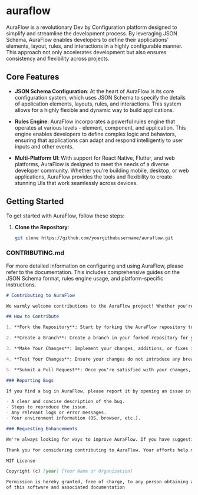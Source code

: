 # auraflow

AuraFlow is a revolutionary Dev by Configuration platform designed to simplify and streamline the development process. By leveraging JSON Schema, AuraFlow enables developers to define their applications' elements, layout, rules, and interactions in a highly configurable manner. This approach not only accelerates development but also ensures consistency and flexibility across projects.

## Core Features

- **JSON Schema Configuration**: At the heart of AuraFlow is its core configuration system, which uses JSON Schema to specify the details of application elements, layouts, rules, and interactions. This system allows for a highly flexible and dynamic way to build applications.

- **Rules Engine**: AuraFlow incorporates a powerful rules engine that operates at various levels - element, component, and application. This engine enables developers to define complex logic and behaviors, ensuring that applications can adapt and respond intelligently to user inputs and other events.

- **Multi-Platform UI**: With support for React Native, Flutter, and web platforms, AuraFlow is designed to meet the needs of a diverse developer community. Whether you're building mobile, desktop, or web applications, AuraFlow provides the tools and flexibility to create stunning UIs that work seamlessly across devices.

## Getting Started

To get started with AuraFlow, follow these steps:

1. **Clone the Repository**:
   ```bash
   git clone https://github.com/yourgithubusername/auraflow.git


### CONTRIBUTING.md
For more detailed information on configuring and using AuraFlow, please refer to the documentation. This includes comprehensive guides on the JSON Schema format, rules engine usage, and platform-specific instructions.

```markdown
# Contributing to AuraFlow

We warmly welcome contributions to the AuraFlow project! Whether you're fixing bugs, adding new features, or improving documentation, your help is greatly appreciated.

## How to Contribute

1. **Fork the Repository**: Start by forking the AuraFlow repository to your GitHub account.

2. **Create a Branch**: Create a branch in your forked repository for your contributions. It's best to use a clear and descriptive name for your branch.

3. **Make Your Changes**: Implement your changes, additions, or fixes in your branch. Make sure to follow the project's coding standards and guidelines.

4. **Test Your Changes**: Ensure your changes do not introduce any breaking issues. Test your changes thoroughly.

5. **Submit a Pull Request**: Once you're satisfied with your changes, submit a pull request to the main AuraFlow repository. Provide a clear and detailed description of your changes and the benefits they bring.

### Reporting Bugs

If you find a bug in AuraFlow, please report it by opening an issue in the GitHub repository. Be sure to include:

- A clear and concise description of the bug.
- Steps to reproduce the issue.
- Any relevant logs or error messages.
- Your environment information (OS, browser, etc.).

### Requesting Enhancements

We're always looking for ways to improve AuraFlow. If you have suggestions for new features or enhancements, please open an issue to describe your ideas.

Thank you for considering contributing to AuraFlow. Your efforts help make AuraFlow a better project for everyone.

MIT License

Copyright (c) [year] [Your Name or Organization]

Permission is hereby granted, free of charge, to any person obtaining a copy
of this software and associated documentation

